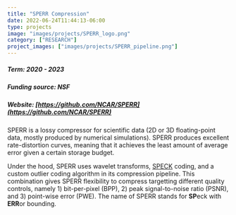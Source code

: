 ```yaml
---
title: "SPERR Compression"
date: 2022-06-24T11:44:13-06:00
type: projects
image: "images/projects/SPERR_logo.png"
category: ["RESEARCH"]
project_images: ["images/projects/SPERR_pipeline.png"]
---
```


##### Term: 2020 - 2023
##### Funding source: NSF
##### Website: [https://github.com/NCAR/SPERR](https://github.com/NCAR/SPERR)

SPERR is a lossy compressor for scientific data (2D or 3D floating-point data, 
mostly produced by numerical simulations). 
SPERR produces excellent rate-distortion curves, meaning that it achieves the least amount of 
average error given a certain storage budget.

Under the hood, SPERR uses wavelet transforms, [SPECK](https://ieeexplore.ieee.org/document/1347192) coding, 
and a custom outlier coding algorithm in its compression pipeline. 
This combination gives SPERR flexibility to compress targetting different quality controls, 
namely 1) bit-per-pixel (BPP), 2) peak signal-to-noise ratio (PSNR), and 3) point-wise error (PWE). 
The name of SPERR stands for **SP**eck with **ERR**or bounding.

